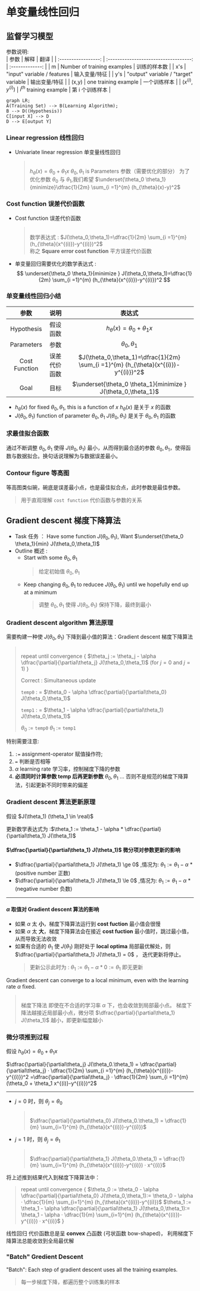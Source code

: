 # 单变量线性回归
## 监督学习模型
参数说明:  
| 参数                | 解释                                  | 翻译            |
| :-----------------: | :-----------------------------------: | :-------------: |
| m                   | Number of training examples           | 训练的样本数    |
| x's                 | "input" variable / features           | 输入变量/特征   |
| y's                 | "output" variable / "target" variable | 输出变量/特征   |
| (x,y)               | one training example                  | 一个训练样本    |
| $(x^{(i)},y^{(i)})$ | $i^{th}$ training example             | 第 i 个训练样本 |

```mermaid
graph LR;
A(Training Set) --> B(Learning Algorithm);
B --> D((Hypothesis))
C[input X] --> D
D --> E[output Y] 
```

### Linear regression 线性回归
* Univariate linear regression 单变量线性回归
    > </br>$h_{\theta}(x) = \theta_0 + \theta_1 x$ 
    > $\theta_0,\theta_1$ is Parameters 参数（需要优化的部分）
    > 为了优化参数 $\theta_0$ 与 $\theta_1$,我们希望 $\underset{\theta_0 \theta_1}{minimize}\dfrac{1}{2m} \sum_{i =1}^{m} (h_{\theta}(x)-y)^2$
    > </br>

### Cost function 误差代价函数 
* Cost function 误差代价函数
    > </br>数学表达式 : $J(\theta_0,\theta_1)=\dfrac{1}{2m} \sum_{i =1}^{m} (h_{\theta}(x^{(i)})-y^{(i)})^2$  
    > 称之 **Square error cost function** 平方误差代价函数
    > </br>

* 单变量回归需要优化的数学表达式 : 
  $$ \underset{\theta_0 \theta_1}{minimize } J(\theta_0,\theta_1)=\dfrac{1}{2m} \sum_{i =1}^{m} (h_{\theta}(x^{(i)})-y^{(i)})^2 $$

### 单变量线性回归小结
| 参数 | 说明 | 表达式|
|:--:|:--:|:--:|
|Hypothesis|假设函数|$h_{\theta}(x) = \theta_0 + \theta_1 x$|
|Parameters|参数|$\theta_0,\theta_1$|
|Cost Function|误差代价函数|$J(\theta_0,\theta_1)=\dfrac{1}{2m} \sum_{i =1}^{m} (h_{\theta}(x^{(i)})-y^{(i)})^2$|
|Goal|目标|$\underset{\theta_0 \theta_1}{minimize } J(\theta_0,\theta_1)$|

* $h_\theta(x)$ for fixed $\theta_0,\theta_1$, this is a function of $x$
$h_\theta(x)$ 是关于 $x$ 的函数
* $J(\theta_0,\theta_1)$ function of parameter $\theta_0,\theta_1$ 
$J(\theta_0,\theta_1)$ 是关于 $\theta_0,\theta_1$ 的函数
### 求最佳拟合函数
通过不断调整 $\theta_0,\theta_1$ 使得 $J(\theta_0,\theta_1)$ 最小，从而得到最合适的参数 $\theta_0,\theta_1$，使得函数与数据拟合。换句话说理解为与数据误差最小。

### **Contour figure** 等高图
等高图类似碗，碗底是误差最小点，也是最佳拟合点，此时参数是最佳参数。
> 用于直观理解 `cost function` 代价函数与参数的关系

## **Gradient descent** 梯度下降算法 
* Task 任务 ： Have some function $J(\theta_0,\theta_1)$, Want $\underset{\theta_0 \theta_1}{min} J(\theta_0,\theta_1)$
* Outline 概述 : 
    * Start with some $\theta_0,\theta_1$ 
        > 给定初始值 $\theta_0,\theta_1$
    * Keep changing $\theta_0,\theta_1$ to reducee $J(\theta_0,\theta_1)$ until we hopefully end up at a minimum
        > 调整 $\theta_0,\theta_1$ 使得 $J(\theta_0,\theta_1)$ 保持下降，最终到最小

### **Gradient descent algorithm** 算法原理
需要构建一种使 $J(\theta_0,\theta_1)$ 下降到最小值的算法：Gradient descent 梯度下降算法 
> </br>repeat until convergence 
> {
> $\theta_j := \theta_j - \alpha \dfrac{\partial}{\partial\theta_j} J(\theta_0,\theta_1)$ (for $j=0$ and $j=1$)
> }
> 
> Correct : Simultaneous update
> 
> `temp0` : = $\theta_0 - \alpha \dfrac{\partial}{\partial\theta_0} J(\theta_0,\theta_1)$
> 
> `temp1` : = $\theta_1 - \alpha \dfrac{\partial}{\partial\theta_1} J(\theta_0,\theta_1)$
> 
> $\theta_0$ := `temp0`
> $\theta_1$ := `temp1`
> </br>

特别需要注意:
1. `:=` assignment-operator 赋值操作符; 
2. `=` 判断是否相等
3. $\alpha$ learning rate 学习率，控制梯度下降的参数
4. **必须同时计算参数 temp 后再更新参数** $\theta_0,\theta_1$ ... 否则不是规范的梯度下降算法，引起更新不同时带来的偏差

### **Gradient descent** 算法更新原理
假设 $J(\theta_1) (\theta_1 \in \real)$

更新数学表达式为 :$\theta_1 := \theta_1 - \alpha * \dfrac{\partial}{\partial\theta_1} J(\theta_1)$

#### $\dfrac{\partial}{\partial\theta_1} J(\theta_1)$ 微分项对参数更新的影响
* $\dfrac{\partial}{\partial\theta_1} J(\theta_1) \ge 0$ ,情况为: $\theta_1 := \theta_1 - \alpha$ * (positive number 正数)
* $\dfrac{\partial}{\partial\theta_1} J(\theta_1) \le 0$ ,情况为: $\theta_1 := \theta_1 - \alpha$ * (negative number 负数)
---
#### $\alpha$ 取值对 **Gradient descent** 算法的影响 
+ 如果 $\alpha$ 太 **小**，梯度下降算法运行到 **cost fuction** 最小值会很慢
+ 如果 $\alpha$ 太 **大**，梯度下降算法会在接近 **cost fuction** 最小值时，跳过最小值，从而导致无法收敛
+ 如果有合适的 $\theta_1$ 使 $J(\theta_1)$ 刚好处于 **local optima** 局部最优解处，则 $\dfrac{\partial}{\partial\theta_1} J(\theta_1) = 0$ ， 迭代更新将停止。
    > 更新公示此时为 : $\theta_1 := \theta_1 - \alpha * 0 := \theta_1$ 即无更新

Gradient descent can converge to a local minimum, even with the learning rate $\alpha$ fixed.
> </br>梯度下降法 即使在不合适的学习率 $\alpha$ 下，也会收敛到局部最小点。
> 梯度下降法越接近局部最小点，微分项 $\dfrac{\partial}{\partial\theta_1} J(\theta_1)$ 越小，即更新幅度越小
> </br>

###  微分项推到过程
假设 $h_{\theta}(x) = \theta_0 + \theta_1 x$ 

$\dfrac{\partial}{\partial\theta_j} J(\theta_0.\theta_1) = \dfrac{\partial}{\partial\theta_j} · \dfrac{1}{2m} \sum_{i =1}^{m} (h_{\theta}(x^{(i)})-y^{(i)})^2 =\dfrac{\partial}{\partial\theta_j} · \dfrac{1}{2m} \sum_{i =1}^{m} (\theta_0 + \theta_1 x^{(i)}-y^{(i)})^2$

---
* $j=0$ 时，则 $\theta_j = \theta_0$
    > </br>$\dfrac{\partial}{\partial\theta_0} J(\theta_0.\theta_1) = \dfrac{1}{m} \sum_{i=1}^{m} (h_{\theta}(x^{(i)})-y^{(i)})$
    > </br>

* $j=1$ 时，则 $\theta_j = \theta_1$
    > </br>$\dfrac{\partial}{\partial\theta_1} J(\theta_0.\theta_1) = \dfrac{1}{m} \sum_{i=1}^{m} (h_{\theta}(x^{(i)})-y^{(i)}) · x^{(i)}$
    > </br>

将上述推到结果代入到梯度下降算法中：
> repeat until convergence 
> {
> $\theta_0 := \theta_0 - \alpha \dfrac{\partial}{\partial\theta_0} J(\theta_0,\theta_1):= \theta_0 - \alpha · \dfrac{1}{m} \sum_{i=1}^{m} (h_{\theta}(x^{(i)})-y^{(i)})$ 
> $\theta_1 := \theta_1 - \alpha \dfrac{\partial}{\partial\theta_1} J(\theta_0,\theta_1):= \theta_1 - \alpha · \dfrac{1}{m} \sum_{i=1}^{m} (h_{\theta}(x^{(i)})-y^{(i)}) · x^{(i)}$ 
> }

线性回归 代价函数总是呈 **convex**  凸函数 (弓状函数 bow-shaped)， 利用梯度下降算法总能收敛到全局最优解

### "Batch" Gredient Descent
"Batch": Each step of gradient descent uses all the training examples.
> 每一步梯度下降，都遍历整个训练集的样本